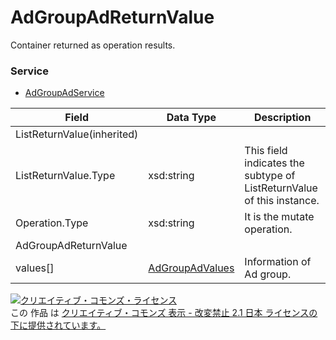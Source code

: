 # AdGroupAdReturnValue
Container returned as operation results.
### Service
+ [AdGroupAdService](../services/AdGroupAdService.md)

| Field | Data Type | Description | 
|---|---|---|
| ListReturnValue(inherited)|||
| ListReturnValue.Type| xsd:string| This field indicates the subtype of ListReturnValue of this instance. |
| Operation.Type| xsd:string| It is the mutate operation. |
| AdGroupAdReturnValue|||
| values[]| <a href="./AdGroupAdValues.md">AdGroupAdValues</a>| Information of Ad group. |
<a rel="license" href="http://creativecommons.org/licenses/by-nd/2.1/jp/"><img alt="クリエイティブ・コモンズ・ライセンス" style="border-width:0" src="https://i.creativecommons.org/l/by-nd/2.1/jp/88x31.png" /></a><br />この 作品 は <a rel="license" href="http://creativecommons.org/licenses/by-nd/2.1/jp/">クリエイティブ・コモンズ 表示 - 改変禁止 2.1 日本 ライセンスの下に提供されています。</a>
